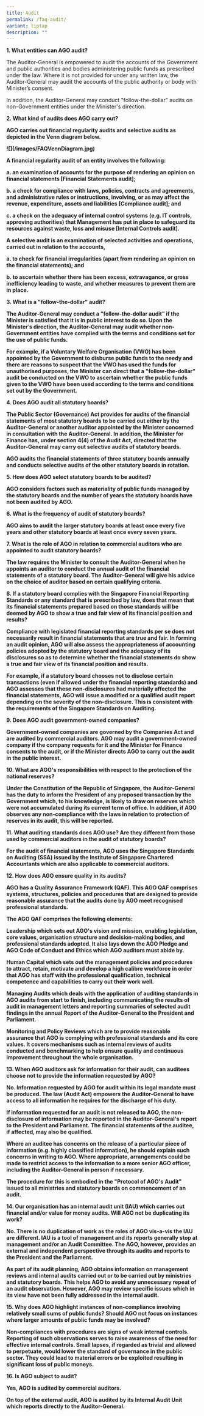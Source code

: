 ```yaml
---
title: Audit
permalink: /faq-audit/
variant: tiptap
description: ""
---
```

<p></p><p><strong>1. What entities can AGO audit?</strong></p><p>The Auditor-General is empowered to audit the accounts of the Government and public authorities and bodies administering public funds as prescribed under the law. Where it is not provided for under any written law, the Auditor-General may audit the accounts of the public authority or body with Minister’s consent. </p><p>In addition, the Auditor-General may conduct "follow-the-dollar" audits on non-Government entities under the Minister's direction.</p><p><strong> </strong></p><p><strong>2. What kind of audits does AGO carry out?</strong></p><p><strong>AGO carries out financial regularity audits and selective audits as depicted in the Venn diagram below. </strong></p><p><strong>![](/images/FAQVennDiagram.jpg)</strong></p><p><strong>A financial regularity audit of an entity involves the following:</strong></p><p><strong> </strong></p><p><strong>a.    an examination of accounts for the purpose of rendering an opinion on financial statements [Financial Statements audit]; </strong></p><p><strong>b.   a check for compliance with laws, policies, contracts and agreements, and administrative rules or instructions, involving, or as may affect the revenue, expenditure, assets and liabilities [Compliance audit]; and </strong></p><p><strong>c.    a check on the adequacy of internal control systems (e.g. IT controls, approving authorities) that Management has put in place to safeguard its resources against waste, loss and misuse [Internal Controls audit]. </strong></p><p><strong>A selective audit is an examination of selected activities and operations, carried out in relation to the accounts,   </strong></p><p><strong>a.    to check for financial irregularities (apart from rendering an opinion on the financial statements); and </strong></p><p><strong>b.    to ascertain whether there has been excess, extravagance, or gross inefficiency leading to waste, and whether measures to prevent them are in place. </strong></p><p><strong> </strong></p><p><strong>3. What is a "follow-the-dollar" audit?</strong></p><p><strong>The Auditor-General may conduct a “follow-the-dollar audit” if the Minister is satisfied that it is in public interest to do so. Upon the Minister’s direction, the Auditor-General may audit whether non-Government entities have complied with the terms and conditions set for the use of public funds. </strong></p><p><strong>For example, if a Voluntary Welfare Organisation (VWO) has been appointed by the Government to disburse public funds to the needy and there are reasons to suspect that the VWO has used the funds for unauthorised purposes, the Minister can direct that a "follow-the-dollar" audit be conducted on the VWO to ascertain whether the public funds given to the VWO have been used according to the terms and conditions set out by the Government.</strong></p><p><strong> </strong></p><p><strong>4. Does AGO audit all statutory boards?</strong></p><p><strong>The Public Sector (Governance) Act provides for audits of the financial statements of most statutory boards to be carried out either by the Auditor-General or another auditor appointed by the Minister concerned in consultation with the Auditor-General. In addition, the Minister for Finance has, under section 4(4) of the Audit Act, directed that the Auditor-General may carry out selective audits of statutory boards.</strong></p><p><strong>AGO audits the financial statements of three statutory boards annually and conducts selective audits of the other statutory boards in rotation.</strong></p><p><strong> </strong></p><p><strong>5. How does AGO select statutory boards to be audited?</strong></p><p><strong>AGO considers factors such as materiality of public funds managed by the statutory boards and the number of years the statutory boards have not been audited by AGO.</strong></p><p><strong> </strong></p><p><strong>6. What is the frequency of audit of statutory boards?</strong></p><p><strong>AGO aims to audit the larger statutory boards at least once every five years and other statutory boards at least once every seven years.</strong></p><p><strong> </strong></p><p><strong>7. What is the role of AGO in relation to commercial auditors who are appointed to audit statutory boards?</strong></p><p><strong>The law requires the Minister to consult the Auditor-General when he appoints an auditor to conduct the annual audit of the financial statements of a statutory board. The Auditor-General will give his advice on the choice of auditor based on certain qualifying criteria. </strong></p><p><strong> </strong></p><p><strong>8. If a statutory board complies with the Singapore Financial Reporting Standards or any standard that is prescribed by law, does that mean that its financial statements prepared based on those standards will be deemed by AGO to show a true and fair view of its financial position and results?</strong></p><p><strong>Compliance with legislated financial reporting standards per se does not necessarily result in financial statements that are true and fair. In forming an audit opinion, AGO will also assess the appropriateness of accounting policies adopted by the statutory board and the adequacy of its disclosures so as to determine whether the financial statements do show a true and fair view of its financial position and results.</strong></p><p><strong>For example, if a statutory board chooses not to disclose certain transactions (even if allowed under the financial reporting standards) and AGO assesses that these non-disclosures had materially affected the financial statements, AGO will issue a modified or a qualified audit report depending on the severity of the non-disclosure. This is consistent with the requirements of the Singapore Standards on Auditing.</strong></p><p><strong> </strong></p><p><strong>9. Does AGO audit government-owned companies?</strong></p><p><strong>Government-owned companies are governed by the Companies Act and are audited by commercial auditors. AGO may audit a government-owned company if the company requests for it and the Minister for Finance consents to the audit, or if the Minister directs AGO to carry out the audit in the public interest.</strong></p><p><strong> </strong></p><p><strong>10. What are AGO's responsibilities with respect to the protection of the national reserves?</strong></p><p><strong>Under the Constitution of the Republic of Singapore, the Auditor-General has the duty to inform the President of any proposed transaction by the Government which, to his knowledge, is likely to draw on reserves which were not accumulated during its current term of office. In addition, if AGO observes any non-compliance with the laws in relation to protection of reserves in its audit, this will be reported.</strong></p><p><strong> </strong></p><p><strong>11. What auditing standards does AGO use? Are they different from those used by commercial auditors in the audit of statutory boards?</strong></p><p><strong>For the audit of financial statements, AGO uses the Singapore Standards on Auditing (SSA) issued by the Institute of Singapore Chartered Accountants which are also applicable to commercial auditors.</strong></p><p><strong> </strong></p><p><strong>12. How does AGO ensure quality in its audits?</strong></p><p><strong>AGO has a Quality Assurance Framework (QAF). This AGO QAF comprises systems, structures, policies and procedures that are designed to provide reasonable assurance that the audits done by AGO meet recognised professional standards.</strong></p><p><strong>The AGO QAF comprises the following elements:</strong></p><p><strong>Leadership which sets out AGO's vision and mission, enabling legislation, core values, organisation structure and decision-making bodies, and professional standards adopted. It also lays down the AGO Pledge and AGO Code of Conduct and Ethics which AGO auditors must abide by.</strong></p><p><strong>Human Capital which sets out the management policies and procedures to attract, retain, motivate and develop a high calibre workforce in order that AGO has staff with the professional qualification, technical competence and capabilities to carry out their work well.</strong></p><p><strong>Managing Audits which deals with the application of auditing standards in AGO audits from start to finish, including communicating the results of audit in management letters and reporting summaries of selected audit findings in the annual Report of the Auditor-General to the President and Parliament.</strong></p><p><strong>Monitoring and Policy Reviews which are to provide reasonable assurance that AGO is complying with professional standards and its core values. It covers mechanisms such as internal reviews of audits conducted and benchmarking to help ensure quality and continuous improvement throughout the whole organisation.</strong></p><p><strong>13. When AGO auditors ask for information for their audit, can auditees choose not to provide the information requested by AGO?</strong></p><p><strong>No. Information requested by AGO for audit within its legal mandate must be produced. The law (Audit Act) empowers the Auditor-General to have access to all information he requires for the discharge of his duty.</strong></p><p><strong>If information requested for an audit is not released to AGO, the non-disclosure of information may be reported in the Auditor-General's report to the President and Parliament. The financial statements of the auditee, if affected, may also be qualified.</strong></p><p><strong>Where an auditee has concerns on the release of a particular piece of information (e.g. highly classified information), he should explain such concerns in writing to AGO. Where appropriate, arrangements could be made to restrict access to the information to a more senior AGO officer, including the Auditor-General in person if necessary.</strong></p><p><strong>The procedure for this is embodied in the "Protocol of AGO's Audit" issued to all ministries and statutory boards on commencement of an audit.</strong></p><p><strong> </strong></p><p><strong>14. Our organisation has an internal audit unit (IAU) which carries out financial and/or value for money audits. Will AGO not be duplicating its work?</strong></p><p><strong>No. There is no duplication of work as the roles of AGO vis-a-vis the IAU are different. IAU is a tool of management and its reports generally stop at management and/or an Audit Committee. The AGO, however, provides an external and independent perspective through its audits and reports to the President and the Parliament.</strong></p><p><strong>As part of its audit planning, AGO obtains information on management reviews and internal audits carried out or to be carried out by ministries and statutory boards. This helps AGO to avoid any unnecessary repeat of an audit observation. However, AGO may review specific issues which in its view have not been fully addressed in the internal audit.</strong></p><p><strong> </strong></p><p><strong>15. Why does AGO highlight instances of non-compliance involving relatively small sums of public funds? Should AGO not focus on instances where larger amounts of public funds may be involved?</strong></p><p><strong>Non-compliances with procedures are signs of weak internal controls. Reporting of such observations serves to raise awareness of the need for effective internal controls. Small lapses, if regarded as trivial and allowed to perpetuate, would lower the standard of governance in the public sector. They could lead to material errors or be exploited resulting in significant loss of public moneys.</strong></p><p><strong> </strong></p><p><strong>16. Is AGO subject to audit?</strong></p><p><strong>Yes, AGO is audited by commercial auditors. </strong></p><p><strong>On top of the external audit, AGO is audited by its Internal Audit Unit which reports directly to the Auditor-General.</strong></p><p></p>